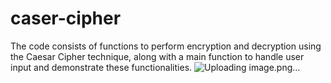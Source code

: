 # caser-cipher

The code consists of functions to perform encryption and decryption using the Caesar Cipher technique, along with a main function to handle user input and demonstrate these functionalities.
![Uploading image.png…]()
